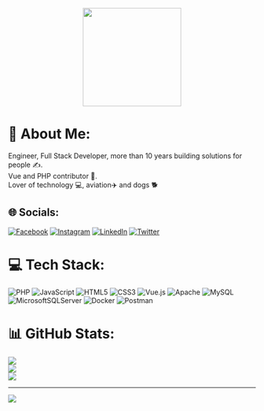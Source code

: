 <p align="center" width="300">
   <img align="center" width="200" src="https://avatars.githubusercontent.com/u/1568292?s=400&u=83a11670ee6ad488b416ca27babb4c3af2827bdd&v=4" />
</p>

# 💫 About Me:
Engineer, Full Stack Developer, more than 10 years building solutions for people ✍️. <br>Vue and PHP contributor 🚀. <br>Lover of technology 💻, aviation✈️ and dogs 🐕


## 🌐 Socials:
[![Facebook](https://img.shields.io/badge/Facebook-%231877F2.svg?logo=Facebook&logoColor=white)](https://facebook.com/1121799742) [![Instagram](https://img.shields.io/badge/Instagram-%23E4405F.svg?logo=Instagram&logoColor=white)](https://instagram.com/amethgabriel) [![LinkedIn](https://img.shields.io/badge/LinkedIn-%230077B5.svg?logo=linkedin&logoColor=white)](https://www.linkedin.com/in/ameth-gabriel-ordo%C3%B1ez-erazo-4859074a) [![Twitter](https://img.shields.io/badge/Twitter-%231DA1F2.svg?logo=Twitter&logoColor=white)](https://twitter.com/amethordonez) 

# 💻 Tech Stack:
![PHP](https://img.shields.io/badge/php-%23777BB4.svg?style=for-the-badge&logo=php&logoColor=white) ![JavaScript](https://img.shields.io/badge/javascript-%23323330.svg?style=for-the-badge&logo=javascript&logoColor=%23F7DF1E) ![HTML5](https://img.shields.io/badge/html5-%23E34F26.svg?style=for-the-badge&logo=html5&logoColor=white) ![CSS3](https://img.shields.io/badge/css3-%231572B6.svg?style=for-the-badge&logo=css3&logoColor=white) ![Vue.js](https://img.shields.io/badge/vuejs-%2335495e.svg?style=for-the-badge&logo=vuedotjs&logoColor=%234FC08D) ![Apache](https://img.shields.io/badge/apache-%23D42029.svg?style=for-the-badge&logo=apache&logoColor=white) ![MySQL](https://img.shields.io/badge/mysql-%2300f.svg?style=for-the-badge&logo=mysql&logoColor=white) ![MicrosoftSQLServer](https://img.shields.io/badge/Microsoft%20SQL%20Sever-CC2927?style=for-the-badge&logo=microsoft%20sql%20server&logoColor=white) ![Docker](https://img.shields.io/badge/docker-%230db7ed.svg?style=for-the-badge&logo=docker&logoColor=white) ![Postman](https://img.shields.io/badge/Postman-FF6C37?style=for-the-badge&logo=postman&logoColor=white)
# 📊 GitHub Stats:
![](https://github-readme-stats.vercel.app/api?username=Ameth&theme=dark&hide_border=false&include_all_commits=true&count_private=true)<br/>
![](https://github-readme-streak-stats.herokuapp.com/?user=Ameth&theme=dark&hide_border=false)<br/>
![](https://github-readme-stats.vercel.app/api/top-langs/?username=Ameth&theme=dark&hide_border=false&include_all_commits=true&count_private=true&layout=compact)

---
[![](https://visitcount.itsvg.in/api?id=Ameth&icon=0&color=0)](https://visitcount.itsvg.in)
